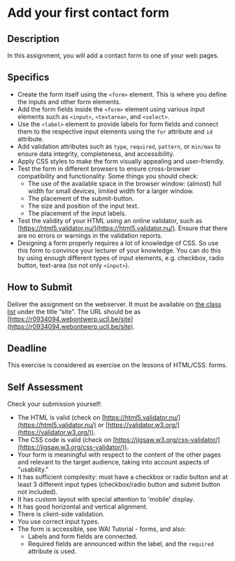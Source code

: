# Add your first contact form

## Description

In this assignment, you will add a contact form to one of your web pages.

## Specifics

- Create the form itself using the `<form>` element. This is where you define the inputs and other form elements.
- Add the form fields inside the `<form>` element using various input elements such as `<input>`, `<textarea>`, and `<select>`.
- Use the `<label>` element to provide labels for form fields and connect them to the respective input elements using the `for` attribute and `id` attribute.
- Add validation attributes such as `type`, `required`, `pattern`, or `min/max` to ensure data integrity, completeness, and accessibility.
- Apply CSS styles to make the form visually appealing and user-friendly. 
- Test the form in different browsers to ensure cross-browser compatibility and functionality. Some things you should check:
  - The use of the available space in the browser window: (almost) full width for small devices, limited width for a larger window.
  - The placement of the submit-button.
  - The size and position of the input text.
  - The placement of the input labels.
- Test the validity of your HTML using an online validator, such as [https://html5.validator.nu/](https://html5.validator.nu/). Ensure that there are no errors or warnings in the validation reports.
- Designing a form properly requires a lot of knowledge of CSS. So use this form to convince your lecturer of your knowledge. You can do this by using enough different types of input elements, e.g. checkbox, radio button, text-area (so not only `<input>`).

## How to Submit

Deliver the assignment on the webserver. It must be available on [the class list](https://webontwerp.ucll.be/Ti-Front-end/reeksen/reeksoverzicht.html) under the title “site”. The URL should be as [https://r0934094.webontwerp.ucll.be/site](https://r0934094.webontwerp.ucll.be/site).

## Deadline

This exercise is considered as exercise on the lessons of HTML/CSS: forms. 

## Self Assessment

Check your submission yourself:

- The HTML is valid (check on [https://html5.validator.nu/](https://html5.validator.nu/) or [https://validator.w3.org/](https://validator.w3.org/)).
- The CSS code is valid (check on [https://jigsaw.w3.org/css-validator/](https://jigsaw.w3.org/css-validator/)).
- Your form is meaningful with respect to the content of the other pages and relevant to the target audience, taking into account aspects of "usability."
- It has sufficient complexity: must have a checkbox or radio button and at least 3 different input types (checkbox/radio button and submit button not included).
- It has custom layout with special attention to 'mobile' display.
- It has good horizontal and vertical alignment.
- There is client-side validation.
- You use correct input types.
- The form is accessible, see WAI Tutorial - forms, and also:
  - Labels and form fields are connected.
  - Required fields are announced within the label, and the `required` attribute is used.
